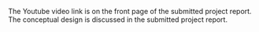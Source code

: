 The Youtube video link is on the front page of the submitted project report. 
The conceptual design is discussed in the submitted project report.
